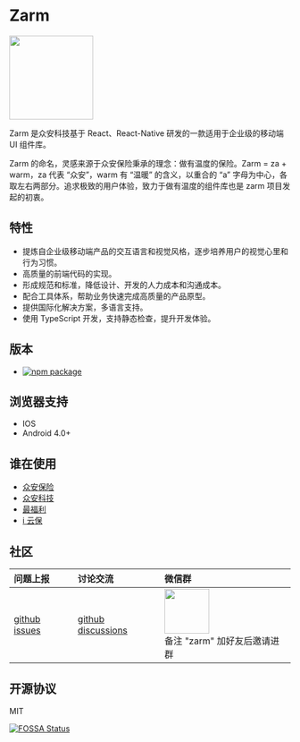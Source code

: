 # Zarm

<img width="150" src="https://zarm.design/images/logo.732d9561.svg">

Zarm 是众安科技基于 React、React-Native 研发的一款适用于企业级的移动端 UI 组件库。

Zarm 的命名，灵感来源于众安保险秉承的理念：做有温度的保险。Zarm = za + warm，za 代表 “众安”，warm 有 “温暖” 的含义，以重合的 “a” 字母为中心，各取左右两部分。追求极致的用户体验，致力于做有温度的组件库也是 zarm 项目发起的初衷。

## 特性

- 提炼自企业级移动端产品的交互语言和视觉风格，逐步培养用户的视觉心里和行为习惯。
- 高质量的前端代码的实现。
- 形成规范和标准，降低设计、开发的人力成本和沟通成本。
- 配合工具体系，帮助业务快速完成高质量的产品原型。
- 提供国际化解决方案，多语言支持。
- 使用 TypeScript 开发，支持静态检查，提升开发体验。

## 版本

- [![npm package](https://img.shields.io/npm/v/zarm.svg)](https://www.npmjs.org/package/zarm)

## 浏览器支持

- IOS
- Android 4.0+

## 谁在使用

- [众安保险](https://www.zhongan.com)
- [众安科技](https://www.zhongan.io)
- [最福利](https://zuifuli.com)
- [i 云保](https://www.iyunbao.com)

## 社区

| 问题上报                                                    | 讨论交流                                                              | 微信群                                                                                                     |
| :---------------------------------------------------------- | :-------------------------------------------------------------------- | :--------------------------------------------------------------------------------------------------------- |
| [github issues](https://github.com/ZhongAnTech/zarm/issues) | [github discussions](https://github.com/ZhongAnTech/zarm/discussions) | <img src="https://cdn-health.zhongan.com/zarm/qrcode.jpg" width="80" /> <br />备注 "zarm" 加好友后邀请进群 |

## 开源协议

MIT

[![FOSSA Status](https://app.fossa.io/api/projects/git%2Bgithub.com%2FZhongAnTech%2Fzarm.svg?type=large)](https://app.fossa.io/projects/git%2Bgithub.com%2FZhongAnTech%2Fzarm?ref=badge_large)

